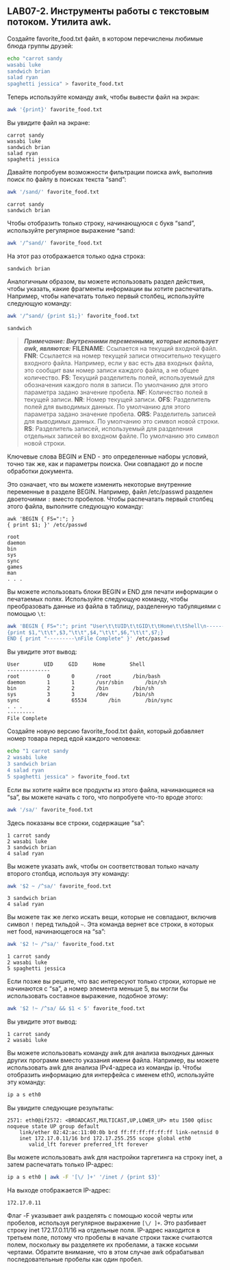 ## LAB07-2. Инструменты работы с текстовым потоком. Утилита awk.

Создайте favorite_food.txt файл, в котором перечислены любимые блюда группы друзей:
```bash
echo "carrot sandy
wasabi luke
sandwich brian
salad ryan
spaghetti jessica" > favorite_food.txt
```
Теперь используйте команду awk, чтобы вывести файл на экран:
```bash
awk '{print}' favorite_food.txt
```

Вы увидите файл на экране:

```console
carrot sandy
wasabi luke
sandwich brian
salad ryan
spaghetti jessica
```

Давайте попробуем возможности фильтрации поиска awk, выполнив поиск по файлу в поисках текста “sand”:
```bash
awk '/sand/' favorite_food.txt
```

```console
carrot sandy
sandwich brian
```

Чтобы отобразить только строку, начинающуюся с букв “sand”, используйте регулярное выражение ^sand:
```bash
awk '/^sand/' favorite_food.txt
```

На этот раз отображается только одна строка:

```console
sandwich brian
```

Аналогичным образом, вы можете использовать раздел действия, чтобы указать, какие фрагменты информации вы хотите распечатать. Например, чтобы напечатать только первый столбец, используйте следующую команду:
```bash
awk '/^sand/ {print $1;}' favorite_food.txt
```

```console
sandwich
```

>***Примечание: Внутренними переменными, которые использует awk, являются:***
**FILENAME**: Ссылается на текущий входной файл.
**FNR**: Ссылается на номер текущей записи относительно текущего входного файла. Например, если у вас есть два входных файла, это сообщит вам номер записи каждого файла, а не общее количество.
**FS**:  Текущий разделитель полей, используемый для обозначения каждого поля в записи. По умолчанию для этого параметра задано значение пробела.
**NF**: Количество полей в текущей записи.
**NR**: Номер текущей записи.
**OFS**: Разделитель полей для выводимых данных. По умолчанию для этого параметра задано значение пробела.
**ORS**: Разделитель записей для выводимых данных. По умолчанию это символ новой строки.
**RS**: Разделитель записей, используемый для разделения отдельных записей во входном файле. По умолчанию это символ новой строки.

Ключевые слова BEGIN и END - это определенные наборы условий, точно так же, как и параметры поиска. Они совпадают до и после обработки документа.

Это означает, что вы можете изменить некоторые внутренние переменные в разделе BEGIN. Например, файл /etc/passwd разделен двоеточиями `:` вместо пробелов.
Чтобы распечатать первый столбец этого файла, выполните следующую команду:
```
awk 'BEGIN { FS=":"; }
{ print $1; }' /etc/passwd
```

```console
root
daemon
bin
sys
sync
games
man
. . .
```

Вы можете использовать блоки BEGIN и END для печати информации о печатаемых полях. Используйте следующую команду, чтобы преобразовать данные из файла в таблицу, разделенную табуляциями с помощью `\t`:
```bash
awk 'BEGIN { FS=":"; print "User\t\tUID\t\tGID\t\tHome\t\tShell\n--------------"; }
{print $1,"\t\t",$3,"\t\t",$4,"\t\t",$6,"\t\t",$7;}
END { print "---------\nFile Complete" }' /etc/passwd
```

Вы увидите этот вывод:

```console
User		UID		GID		Home		Shell
--------------
root 		 0 		 0 		 /root 		 /bin/bash
daemon 		 1 		 1 		 /usr/sbin 		 /bin/sh
bin 		 2 		 2 		 /bin 		 /bin/sh
sys 		 3 		 3 		 /dev 		 /bin/sh
sync 		 4 		 65534 		 /bin 		 /bin/sync
. . .
---------
File Complete
```

Создайте новую версию favorite_food.txt файл, который добавляет номер товара перед едой каждого человека:
```bash
echo "1 carrot sandy
2 wasabi luke
3 sandwich brian
4 salad ryan
5 spaghetti jessica" > favorite_food.txt
```

Если вы хотите найти все продукты из этого файла, начинающиеся на “sa”, вы можете начать с того, что попробуете что-то вроде этого:
```bash
awk '/sa/' favorite_food.txt
```

Здесь показаны все строки, содержащие “sa”:

```console
1 carrot sandy
2 wasabi luke
3 sandwich brian
4 salad ryan
```

Вы можете указать awk, чтобы он соответствовал только началу второго столбца, используя эту команду:
```bash
awk '$2 ~ /^sa/' favorite_food.txt
```

```console
3 sandwich brian
4 salad ryan
```

Вы можете так же легко искать вещи, которые не совпадают, включив символ `!` перед тильдой `~`. Эта команда вернет все строки, в которых нет food, начинающегося на “sa”:
```bash
awk '$2 !~ /^sa/' favorite_food.txt
```

```console
1 carrot sandy
2 wasabi luke
5 spaghetti jessica
```

Если позже вы решите, что вас интересуют только строки, которые не начинаются с “sa”, а номер элемента меньше 5, вы могли бы использовать составное выражение, подобное этому:
```bash
awk '$2 !~ /^sa/ && $1 < 5' favorite_food.txt
```

Вы увидите этот вывод:

```console
1 carrot sandy
2 wasabi luke
```

Вы можете использовать команду awk для анализа выходных данных других программ вместо указания имени файла. Например, вы можете использовать awk для анализа IPv4-адреса из команды ip.
Чтобы отобразить информацию для интерфейса с именем eth0, используйте эту команду:
```bash
ip a s eth0
```

Вы увидите следующие результаты:

```console
2571: eth0@if2572: <BROADCAST,MULTICAST,UP,LOWER_UP> mtu 1500 qdisc noqueue state UP group default
    link/ether 02:42:ac:11:00:0b brd ff:ff:ff:ff:ff:ff link-netnsid 0
    inet 172.17.0.11/16 brd 172.17.255.255 scope global eth0
       valid_lft forever preferred_lft forever
```

Вы можете использовать awk для настройки таргетинга на строку inet, а затем распечатать только IP-адрес:
```bash
ip a s eth0 | awk -F '[\/ ]+' '/inet / {print $3}'
```

На выходе отображается IP-адрес:

```console
172.17.0.11
```

Флаг -F указывает awk разделять с помощью косой черты или пробелов, используя регулярное выражение `[\/ ]+`. Это разбивает строку inet 172.17.0.11/16 на отдельные поля. IP-адрес находится в третьем поле, потому что пробелы в начале строки также считаются полем, поскольку вы разделяете их пробелами, а также косыми чертами. Обратите внимание, что в этом случае awk обрабатывал последовательные пробелы как один пробел.
